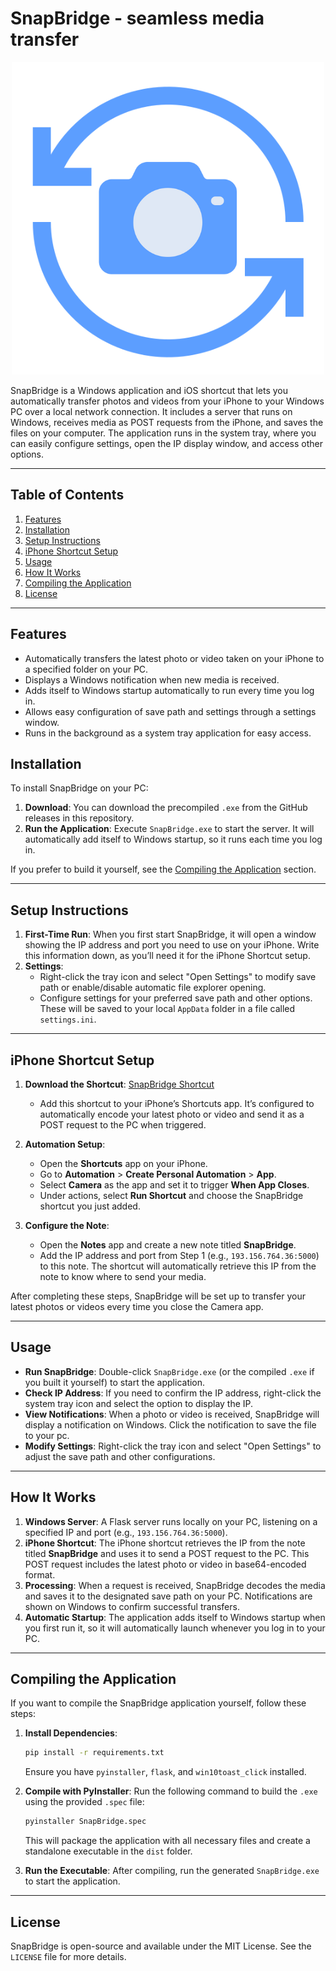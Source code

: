 # SnapBridge - seamless media transfer

<p align="center">
  <img src="https://github.com/amstrdm/SnapBridge/blob/main/icon.png" />
</p>

SnapBridge is a Windows application and iOS shortcut that lets you automatically transfer photos and videos from your iPhone to your Windows PC over a local network connection. It includes a server that runs on Windows, receives media as POST requests from the iPhone, and saves the files on your computer. The application runs in the system tray, where you can easily configure settings, open the IP display window, and access other options.




---

## Table of Contents
1. [Features](#features)
2. [Installation](#installation)
3. [Setup Instructions](#setup-instructions)
4. [iPhone Shortcut Setup](#iphone-shortcut-setup)
5. [Usage](#usage)
6. [How It Works](#how-it-works)
7. [Compiling the Application](#compiling-the-application)
8. [License](#license)

---

## Features
- Automatically transfers the latest photo or video taken on your iPhone to a specified folder on your PC.
- Displays a Windows notification when new media is received.
- Adds itself to Windows startup automatically to run every time you log in.
- Allows easy configuration of save path and settings through a settings window.
- Runs in the background as a system tray application for easy access.

## Installation
To install SnapBridge on your PC:
1. **Download**: You can download the precompiled `.exe` from the GitHub releases in this repository.
2. **Run the Application**: Execute `SnapBridge.exe` to start the server. It will automatically add itself to Windows startup, so it runs each time you log in.

If you prefer to build it yourself, see the [Compiling the Application](#compiling-the-application) section.

---

## Setup Instructions
1. **First-Time Run**: When you first start SnapBridge, it will open a window showing the IP address and port you need to use on your iPhone. Write this information down, as you’ll need it for the iPhone Shortcut setup.
2. **Settings**:
   - Right-click the tray icon and select "Open Settings" to modify save path or enable/disable automatic file explorer opening.
   - Configure settings for your preferred save path and other options. These will be saved to your local `AppData` folder in a file called `settings.ini`.

---

## iPhone Shortcut Setup

1. **Download the Shortcut**: [SnapBridge Shortcut](https://www.icloud.com/shortcuts/a3c7dc8ff5c948aaabb3521fb746c13a)
   - Add this shortcut to your iPhone’s Shortcuts app. It’s configured to automatically encode your latest photo or video and send it as a POST request to the PC when triggered.

2. **Automation Setup**:
   - Open the **Shortcuts** app on your iPhone.
   - Go to **Automation** > **Create Personal Automation** > **App**.
   - Select **Camera** as the app and set it to trigger **When App Closes**.
   - Under actions, select **Run Shortcut** and choose the SnapBridge shortcut you just added.

3. **Configure the Note**:
   - Open the **Notes** app and create a new note titled **SnapBridge**.
   - Add the IP address and port from Step 1 (e.g., `193.156.764.36:5000`) to this note. The shortcut will automatically retrieve this IP from the note to know where to send your media.

After completing these steps, SnapBridge will be set up to transfer your latest photos or videos every time you close the Camera app.

---

## Usage

- **Run SnapBridge**: Double-click `SnapBridge.exe` (or the compiled `.exe` if you built it yourself) to start the application. 
- **Check IP Address**: If you need to confirm the IP address, right-click the system tray icon and select the option to display the IP.
- **View Notifications**: When a photo or video is received, SnapBridge will display a notification on Windows. Click the notification to save the file to your pc.
- **Modify Settings**: Right-click the tray icon and select "Open Settings" to adjust the save path and other configurations.

---

## How It Works

1. **Windows Server**: A Flask server runs locally on your PC, listening on a specified IP and port (e.g., `193.156.764.36:5000`).
2. **iPhone Shortcut**: The iPhone shortcut retrieves the IP from the note titled **SnapBridge** and uses it to send a POST request to the PC. This POST request includes the latest photo or video in base64-encoded format.
3. **Processing**: When a request is received, SnapBridge decodes the media and saves it to the designated save path on your PC. Notifications are shown on Windows to confirm successful transfers.
4. **Automatic Startup**: The application adds itself to Windows startup when you first run it, so it will automatically launch whenever you log in to your PC.

---

## Compiling the Application

If you want to compile the SnapBridge application yourself, follow these steps:

1. **Install Dependencies**:
   ```bash
   pip install -r requirements.txt
   ```
   Ensure you have `pyinstaller`, `flask`, and `win10toast_click` installed.

2. **Compile with PyInstaller**:
   Run the following command to build the `.exe` using the provided `.spec` file:
   ```bash
   pyinstaller SnapBridge.spec
   ```
   This will package the application with all necessary files and create a standalone executable in the `dist` folder.

3. **Run the Executable**:
   After compiling, run the generated `SnapBridge.exe` to start the application.

---

## License
SnapBridge is open-source and available under the MIT License. See the `LICENSE` file for more details.
